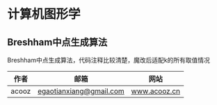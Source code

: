
# 计算机图形学

## Breshham中点生成算法

Breshham中点生成算法，代码注释比较清楚，魔改后适配k的所有取值情况

|作者|邮箱|网站|
|----|----|----|
|acooz|egaotianxiang@gmail.com|www.acooz.cn|